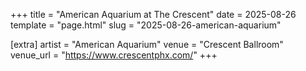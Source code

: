 +++
title = "American Aquarium at The Crescent"
date = 2025-08-26
template = "page.html"
slug = "2025-08-26-american-aquarium"

[extra]
artist = "American Aquarium"
venue = "Crescent Ballroom"
venue_url = "https://www.crescentphx.com/"
+++
